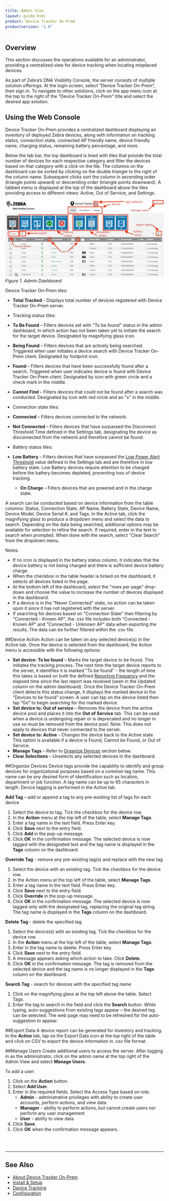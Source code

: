 ```yaml
---
title: Admin View
layout: guide.html
product: Device Tracker On-Prem
productversion: "1.0"
---
```


## Overview

This section discusses the operations available for an administrator, providing a centralized view for device tracking when locating misplaced devices.

As part of Zebra’s DNA Visibility Console, the server consists of multiple solution offerings. At the login screen, select “Device Tracker On-Prem”, then sign in. To navigate to other solutions, click on the app menu icon at the top to the right of the "Device Tracker On-Prem" title and select the desired app solution.

## Using the Web Console

Device Tracker On-Prem provides a centralized dashboard displaying an inventory of deployed Zebra devices, along with information on tracking status, connection state, connected AP friendly name, device friendly name, charging status, remaining battery percentage, and more.

Below the tab bar, the top dashboard is lined with tiles that provide the total number of devices for each respective category and filter the devices based on that category with a click on the tile. The columns on the dashboard can be sorted by clicking on the double triangle to the right of the column name. Subsequent clicks sort the column in ascending order (triangle points upward) or descending order (triangle points downward). A tabbed menu is displayed at the top of the dashboard above the tiles providing access to different views: Active, Out of Service, and Settings.

![img](DTRK_dashboard.jpg)
_Figure 1. Admin Dashboard_

Device Tracker On-Prem tiles:

- **Total Tracked** - Displays total number of devices registered with Device Tracker On-Prem server.

- Tracking status tiles:
- **To Be Found** – Filters devices set with "To be found" status in the admin dashboard, in which action has not been taken yet to initiate the search for the target device. Designated by magnifying glass icon.
- **Being Found** – Filters devices that are actively being searched. Triggered when user initiates a device search with Device Tracker On-Prem client. Designated by footprint icon.
- **Found** – Filters devices that have been successfully found after a search. Triggered when user indicates device is found with Device Tracker On-Prem client. Designated by icon with green circle and a check mark in the middle.
- **Cannot Find** – Filters devices that could not be found after a search was conducted. Designated by icon with red circle and an "x" in the middle.

- Connection state tiles:
- **Connected** – Filters devices connected to the network.
- **Not Connected** – Filters devices that have surpassed the Disconnect Threshold Time defined in the Settings tab, designating the device as disconnected from the network and therefore cannot be found.

- Battery status tiles:
- **Low Battery** – Filters devices that have surpassed the [Low Power Alert Threshold](../config) value defined in the Settings tab and are therefore in low battery state. Low Battery devices require attention to be charged before the battery becomes depleted, preventing loss of device tracking.
  - **On Charge** – Filters devices that are powered and in the charge state.

A search can be conducted based on device information from the table columns: Status, Connection State, AP Name, Battery State, Device Name, Device Model, Device Serial #, and Tags. In the Active tab, click the magnifying glass to produce a dropdown menu and select the data to search. Depending on the data being searched, additional options may be available for selection to refine the search. If required, enter in the text to search when prompted. When done with the search, select "Clear Search" from the dropdown menu.

Notes:

- If no icon is displayed in the battery status column, it indicates that the device battery is not being charged and there is sufficient device battery charge.
- When the checkbox in the table header is ticked on the dashboard, it selects all devices listed in the page.
- At the bottom left of the dashboard, select the "rows per page" drop-down and choose the value to increase the number of devices displayed in the dashboard.
- If a device is in the "Never Connected" state, no action can be taken upon it since it has not registered with the server.
- If searching for devices based on "Connection State" then filtering by "Connected - Known AP", the .csv file includes both "Connected - Known AP" and "Connected - Unknown AP" data when exporting the results. The data can be further filtered within the .csv file.

##Device Action
Action can be taken on any selected device(s) in the Active tab. Once the device is selected from the dashboard, the Action menu is accessible with the following options:

- **Set device: To be found** – Marks the target device to be found. This initiates the tracking process. The next time the target device reports to the server, it identifies it is marked "To be found" - the length of time this takes is based on both the defined [Reporting Frequency](../config/#applicationconfiguration) and the elapsed time since the last report was received (seen in the Updated column on the admin dashboard).
  Once the Device Tracker On-Prem client detects this status change, it displays the marked device in the “Devices to be found” screen. A user can tap on the device listed then tap “Go” to begin searching for the marked device.
- **Set device to: Out of service** – Removes the device from the active device pool and places it into the **Out of Service** tab. This can be used when a device is undergoing repair or is deprecated and no longer in use so must be removed from the device pool. Note: This does not apply to devices that never connected to the server.
- **Set device to: Active** - Changes the device back to the Active state. This option is available if a device is Found, Cannot be Found, or Out of Service.
- **Manage Tags** – Refer to [Organize Devices](./#organizedevices) section below.
- **Clear Selections** – Unselects any selected devices in the dashboard.

##Organize Devices
Device tags provide the capability to identify and group devices for organizational purposes based on a common tag name. This name can be any desired form of identification such as location, department or job function. A tag name can be up to 65 characters in length. Device tagging is performed in the Active tab.

**Add Tag** – add or append a tag to any pre-existing list of tags for each device

1. Select the device to tag. Tick the checkbox for the device row.
2. In the **Action** menu at the top left of the table, select **Manage Tags**.
3. Enter a tag name in the text field. Press Enter key.
4. Click **Save** next to the entry field.
5. Click **Add** in the pop-up message.
6. Click **OK** in the confirmation message. The selected device is now tagged with the designated text and the tag name is displayed in the **Tags** column on the dashboard.

**Override Tag** - remove any pre-existing tag(s) and replace with the new tag

1. Select the device with an existing tag. Tick the checkbox for the device row.
2. In the Action menu at the top left of the table, select **Manage Tags**.
3. Enter a tag name in the text field. Press Enter key.
4. Click **Save** next to the entry field.
5. Click **Override** in the pop-up message.
6. Click **OK** in the confirmation message.
   The selected device is now tagged only with the designated tag, replacing the original tag string. The tag name is displayed in the **Tags** column on the dashboard.

**Delete Tag** - delete the specified tag

1. Select the device(s) with an existing tag. Tick the checkbox for the device row.
2. In the **Action** menu at the top left of the table, select **Manage Tags**.
3. Enter in the tag name to delete. Press Enter key.
4. Click **Save** next to the entry field.
5. A message appears asking which action to take. Click **Delete**.
6. Click **OK** in the confirmation message.
   The tag is removed from the selected device and the tag name is no longer displayed in the **Tags** column on the dashboard.

**Search Tag** - search for devices with the specified tag name

1. Click on the magnifying glass at the top left above the table. Select Tags.
2. Enter the tag to search in the field and click the **Search** button. While typing, auto-suggestions from existing tags appear – the desired tag can be selected. The web page may need to be refreshed for the auto-suggestion to appear.

##Export Data
A device report can be generated for inventory and tracking. In the **Active** tab, tap on the Export Data icon at the top right of the table and click on CSV to export the device information in .csv file format.

##Manage Users
Create additional users to access the server. After logging in as the administrator, click on the admin name at the top right of the Admin View and select **Manage Users**.

To add a user:

1. Click on the **Action** button.
2. Select **Add User**.
3. Enter in the required fields. Select the Access Type based on role:
   - **Admin** - administrative privileges with ability to create user accounts, perform actions, and view data
   - **Manager** - ability to perform actions, but cannot create users nor perform any user management
   - **User** - ability to view data
4. Click **Save**.
5. Click **OK** when the confirmation message appears.

<br>
<br>

---

## See Also

- [About Device Tracker On-Prem](../about)
- [Install & Setup](../setup)
- [Device Tracking](../mgmt)
- [Configuration](../config)
